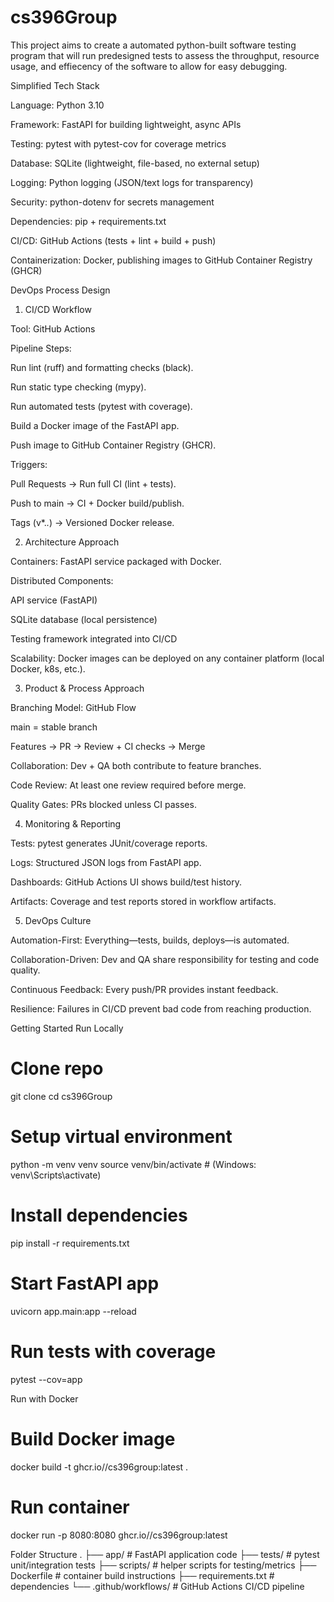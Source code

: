 # cs396Group

This project aims to create a automated python-built software testing program that will run predesigned tests to assess the throughput, resource usage, and effiecency of the software to allow for easy debugging.

Simplified Tech Stack

Language: Python 3.10

Framework: FastAPI
 for building lightweight, async APIs

Testing: pytest
 with pytest-cov for coverage metrics

Database: SQLite (lightweight, file-based, no external setup)

Logging: Python logging (JSON/text logs for transparency)

Security: python-dotenv
 for secrets management

Dependencies: pip + requirements.txt

CI/CD: GitHub Actions (tests + lint + build + push)

Containerization: Docker, publishing images to GitHub Container Registry (GHCR)

DevOps Process Design
1. CI/CD Workflow

Tool: GitHub Actions

Pipeline Steps:

Run lint (ruff) and formatting checks (black).

Run static type checking (mypy).

Run automated tests (pytest with coverage).

Build a Docker image of the FastAPI app.

Push image to GitHub Container Registry (GHCR).

Triggers:

Pull Requests → Run full CI (lint + tests).

Push to main → CI + Docker build/publish.

Tags (v*.*.*) → Versioned Docker release.

2. Architecture Approach

Containers: FastAPI service packaged with Docker.

Distributed Components:

API service (FastAPI)

SQLite database (local persistence)

Testing framework integrated into CI/CD

Scalability: Docker images can be deployed on any container platform (local Docker, k8s, etc.).

3. Product & Process Approach

Branching Model: GitHub Flow

main = stable branch

Features → PR → Review + CI checks → Merge

Collaboration: Dev + QA both contribute to feature branches.

Code Review: At least one review required before merge.

Quality Gates: PRs blocked unless CI passes.

4. Monitoring & Reporting

Tests: pytest generates JUnit/coverage reports.

Logs: Structured JSON logs from FastAPI app.

Dashboards: GitHub Actions UI shows build/test history.

Artifacts: Coverage and test reports stored in workflow artifacts.

5. DevOps Culture

Automation-First: Everything—tests, builds, deploys—is automated.

Collaboration-Driven: Dev and QA share responsibility for testing and code quality.

Continuous Feedback: Every push/PR provides instant feedback.

Resilience: Failures in CI/CD prevent bad code from reaching production.

Getting Started
Run Locally
# Clone repo
git clone <repo-url>
cd cs396Group

# Setup virtual environment
python -m venv venv
source venv/bin/activate   # (Windows: venv\Scripts\activate)

# Install dependencies
pip install -r requirements.txt

# Start FastAPI app
uvicorn app.main:app --reload

# Run tests with coverage
pytest --cov=app

Run with Docker
# Build Docker image
docker build -t ghcr.io/<your-org-or-username>/cs396group:latest .

# Run container
docker run -p 8080:8080 ghcr.io/<your-org-or-username>/cs396group:latest

Folder Structure
.
├── app/                # FastAPI application code
├── tests/              # pytest unit/integration tests
├── scripts/            # helper scripts for testing/metrics
├── Dockerfile          # container build instructions
├── requirements.txt    # dependencies
└── .github/workflows/  # GitHub Actions CI/CD pipeline
